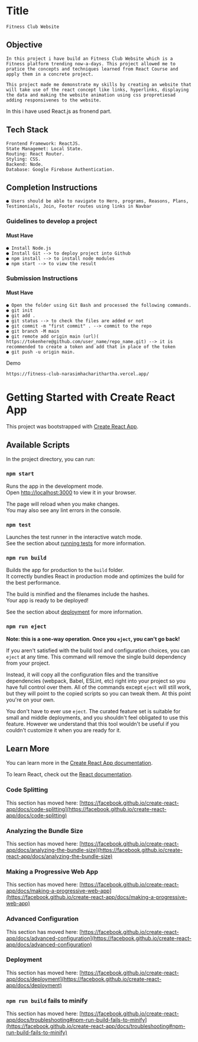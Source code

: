 # Title

    Fitness Club Website

## Objective

    In this project i have build an Fitness Club Website which is a Fitness platform trending now-a-days. This project allowed me to pratice the concepts and techniques learned from React Course and apply them in a concrete project.
    
    This project made me demonstrate my skills by creating an website that will take use of the react concept like links, hyperlinks, displaying the data and making the website animation using css propretiesad  adding responsivenes to the website.
    
In this i have used React.js as fronend part.

## Tech Stack

    Frontend Framework: ReactJS.
    State Managemet: Local State.
    Routing: React Router.
    Styling: CSS.
    Backend: Node.
    Database: Google Firebase Authentication.

## Completion Instructions

    ● Users should be able to navigate to Hero, programs, Reasons, Plans, Testimonials, Join, Footer routes using links in Navbar

### Guidelines to develop a project

#### Must Have

    ● Install Node.js
    ● Install Git --> to deploy project into Github
    ● npm install --> to install node modules
    ● npm start --> to view the result
    

### Submission Instructions

#### Must Have

    ● Open the folder using Git Bash and processed the following commands.
    ● git init
    ● git add .
    ● git status --> to check the files are added or not
    ● git commit -m "first commit" . --> commit to the repo
    ● git branch -M main
    ● git remote add origin main (url)( https://tokenhere@github.com/user_name/repo_name.git) --> it is recommended to create a token and add that in place of the token
    ● git push -u origin main.


Demo

    https://fitness-club-narasimhacharithartha.vercel.app/

# Getting Started with Create React App

This project was bootstrapped with [Create React App](https://github.com/facebook/create-react-app).

## Available Scripts

In the project directory, you can run:

### `npm start`

Runs the app in the development mode.\
Open [http://localhost:3000](http://localhost:3000) to view it in your browser.

The page will reload when you make changes.\
You may also see any lint errors in the console.

### `npm test`

Launches the test runner in the interactive watch mode.\
See the section about [running tests](https://facebook.github.io/create-react-app/docs/running-tests) for more information.

### `npm run build`

Builds the app for production to the `build` folder.\
It correctly bundles React in production mode and optimizes the build for the best performance.

The build is minified and the filenames include the hashes.\
Your app is ready to be deployed!

See the section about [deployment](https://facebook.github.io/create-react-app/docs/deployment) for more information.

### `npm run eject`

**Note: this is a one-way operation. Once you `eject`, you can't go back!**

If you aren't satisfied with the build tool and configuration choices, you can `eject` at any time. This command will remove the single build dependency from your project.

Instead, it will copy all the configuration files and the transitive dependencies (webpack, Babel, ESLint, etc) right into your project so you have full control over them. All of the commands except `eject` will still work, but they will point to the copied scripts so you can tweak them. At this point you're on your own.

You don't have to ever use `eject`. The curated feature set is suitable for small and middle deployments, and you shouldn't feel obligated to use this feature. However we understand that this tool wouldn't be useful if you couldn't customize it when you are ready for it.

## Learn More

You can learn more in the [Create React App documentation](https://facebook.github.io/create-react-app/docs/getting-started).

To learn React, check out the [React documentation](https://reactjs.org/).

### Code Splitting

This section has moved here: [https://facebook.github.io/create-react-app/docs/code-splitting](https://facebook.github.io/create-react-app/docs/code-splitting)

### Analyzing the Bundle Size

This section has moved here: [https://facebook.github.io/create-react-app/docs/analyzing-the-bundle-size](https://facebook.github.io/create-react-app/docs/analyzing-the-bundle-size)

### Making a Progressive Web App

This section has moved here: [https://facebook.github.io/create-react-app/docs/making-a-progressive-web-app](https://facebook.github.io/create-react-app/docs/making-a-progressive-web-app)

### Advanced Configuration

This section has moved here: [https://facebook.github.io/create-react-app/docs/advanced-configuration](https://facebook.github.io/create-react-app/docs/advanced-configuration)

### Deployment

This section has moved here: [https://facebook.github.io/create-react-app/docs/deployment](https://facebook.github.io/create-react-app/docs/deployment)

### `npm run build` fails to minify

This section has moved here: [https://facebook.github.io/create-react-app/docs/troubleshooting#npm-run-build-fails-to-minify](https://facebook.github.io/create-react-app/docs/troubleshooting#npm-run-build-fails-to-minify)

